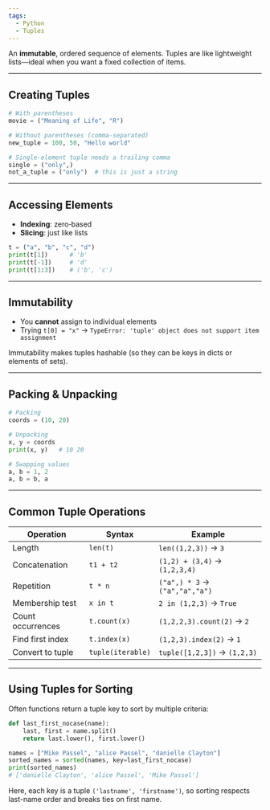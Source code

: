 ```yaml
---
tags:
  - Python
  - Tuples
---
```

An **immutable**, ordered sequence of elements. Tuples are like lightweight lists—ideal when you want a fixed collection of items.

---
## Creating Tuples
```python
# With parentheses
movie = ("Meaning of Life", "R")

# Without parentheses (comma-separated)
new_tuple = 100, 50, "Hello world"

# Single‑element tuple needs a trailing comma
single = ("only",)  
not_a_tuple = ("only")  # this is just a string
```

---
## Accessing Elements
- **Indexing**: zero‑based
- **Slicing**: just like lists

```python
t = ("a", "b", "c", "d")
print(t[1])      # 'b'
print(t[-1])     # 'd'
print(t[1:3])    # ('b', 'c')
```

---
## Immutability
- You **cannot** assign to individual elements
- Trying `t[0] = "x"` → `TypeError: 'tuple' object does not support item assignment`

Immutability makes tuples hashable (so they can be keys in dicts or elements of sets).

---
## Packing & Unpacking
```python
# Packing
coords = (10, 20)

# Unpacking
x, y = coords
print(x, y)   # 10 20

# Swapping values
a, b = 1, 2
a, b = b, a
```

---
## Common Tuple Operations

| Operation         | Syntax            | Example                        |
| ----------------- | ----------------- | ------------------------------ |
| Length            | `len(t)`          | `len((1,2,3))` → `3`           |
| Concatenation     | `t1 + t2`         | `(1,2) + (3,4)` → `(1,2,3,4)`  |
| Repetition        | `t * n`           | `("a",) * 3` → `("a","a","a")` |
| Membership test   | `x in t`          | `2 in (1,2,3)` → `True`        |
| Count occurrences | `t.count(x)`      | `(1,2,2,3).count(2)` → `2`     |
| Find first index  | `t.index(x)`      | `(1,2,3).index(2)` → `1`       |
| Convert to tuple  | `tuple(iterable)` | `tuple([1,2,3])` → `(1,2,3)`   |

---
## Using Tuples for Sorting
Often functions return a tuple key to sort by multiple criteria:

```python
def last_first_nocase(name):
    last, first = name.split()
    return last.lower(), first.lower()

names = ["Mike Passel", "alice Passel", "danielle Clayton"]
sorted_names = sorted(names, key=last_first_nocase)
print(sorted_names)
# ['danielle Clayton', 'alice Passel', 'Mike Passel']
```

Here, each key is a tuple `('lastname', 'firstname')`, so sorting respects last-name order and breaks ties on first name.

